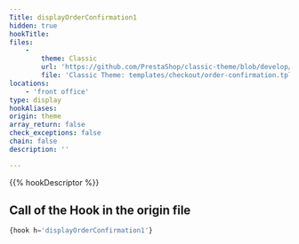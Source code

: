 ```yaml
---
Title: displayOrderConfirmation1
hidden: true
hookTitle: 
files:
    -
        theme: Classic
        url: 'https://github.com/PrestaShop/classic-theme/blob/develop/templates/checkout/order-confirmation.tpl'
        file: 'Classic Theme: templates/checkout/order-confirmation.tpl'
locations:
    - 'front office'
type: display
hookAliases: 
origin: theme
array_return: false
check_exceptions: false
chain: false
description: ''

---
```


{{% hookDescriptor %}}

## Call of the Hook in the origin file

```php
{hook h='displayOrderConfirmation1'}
```
